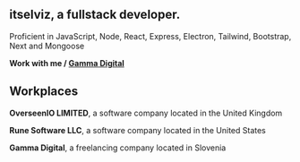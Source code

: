 <h2>itselviz, a fullstack developer.</h2>

<p>Proficient in JavaScript, Node, React, Express, Electron, Tailwind, Bootstrap, Next and Mongoose</p>

**Work with me / [Gamma Digital](https://discord.gg/3fUgUAvFJj)**

## Workplaces

<p><b>OverseenIO LIMITED</b>, a software company located in the United Kingdom</p>
<p><b>Rune Software LLC</b>, a software company located in the United States</p>
<p><b>Gamma Digital</b>, a freelancing company located in Slovenia</p>

